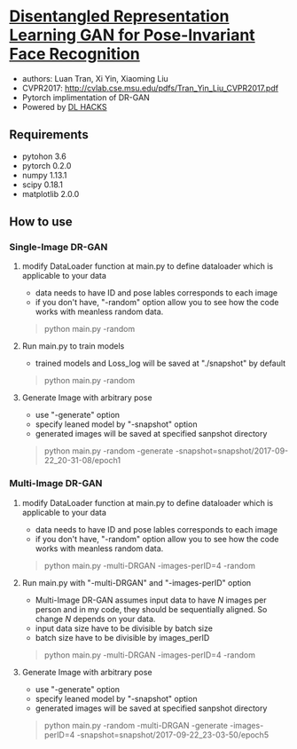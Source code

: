# [Disentangled Representation Learning GAN for Pose-Invariant Face Recognition](http://cvlab.cse.msu.edu/project-dr-gan.html)

- authors: Luan Tran, Xi Yin, Xiaoming Liu
- CVPR2017: http://cvlab.cse.msu.edu/pdfs/Tran_Yin_Liu_CVPR2017.pdf
- Pytorch implimentation of DR-GAN
- Powered by [DL HACKS](http://deeplearning.jp/hacks/)

## Requirements
- pytohon 3.6
- pytorch 0.2.0
- numpy 1.13.1
- scipy 0.18.1
- matplotlib 2.0.0

## How to use

### Single-Image DR-GAN
1. modify DataLoader function at main.py to define dataloader which is applicable to your data
    - data needs to have ID and pose lables corresponds to each image
    - if you don't have, "-random" option allow you to see how the code works with meanless random data.
    > python main.py -random

2. Run main.py to train models
      - trained models and Loss_log will be saved at "./snapshot" by default
      > python main.py -random  

3. Generate Image with arbitrary pose
      - use "-generate" option
      - specify leaned model by "-snapshot" option
      - generated images will be saved at specified sanpshot directory
      > python main.py -random -generate -snapshot=snapshot/2017-09-22_20-31-08/epoch1


### Multi-Image DR-GAN
1. modify DataLoader function at main.py to define dataloader which is applicable to your data
      - data needs to have ID and pose lables corresponds to each image
      - if you don't have, "-random" option allow you to see how the code works with meanless random data.
      > python main.py -multi-DRGAN -images-perID=4 -random

2. Run main.py with "-multi-DRGAN" and "-images-perID" option
      - Multi-Image DR-GAN assumes input data to have *N* images per person and in my code, they should be sequentially aligned. So change *N* depends on your data.
      - input data size have to be divisible by batch size
      - batch size have to be divisible by images_perID
      > python main.py -multi-DRGAN -images-perID=4 -random

3. Generate Image with arbitrary pose
      - use "-generate" option
      - specify leaned model by "-snapshot" option
      - generated images will be saved at specified sanpshot directory
      > python main.py -random -multi-DRGAN -generate -images-perID=4 -snapshot=snapshot/2017-09-22_23-03-50/epoch5
